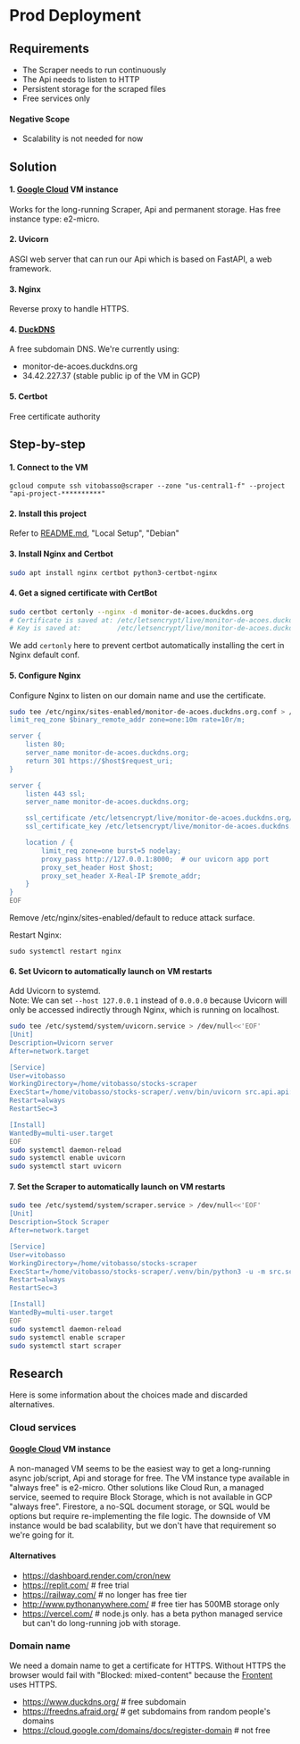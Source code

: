 # Prod Deployment

## Requirements

- The Scraper needs to run continuously
- The Api needs to listen to HTTP
- Persistent storage for the scraped files
- Free services only

#### Negative Scope

- Scalability is not needed for now

## Solution

#### 1. [Google Cloud](https://cloud.google.com) VM instance

Works for the long-running Scraper, Api and permanent storage.
Has free instance type: e2-micro.

#### 2. Uvicorn

ASGI web server that can run our Api which is based on FastAPI, a web framework.

#### 3. Nginx

Reverse proxy to handle HTTPS.

#### 4. [DuckDNS](https://www.duckdns.org/)

A free subdomain DNS.
We're currently using:

- monitor-de-acoes.duckdns.org
- 34.42.227.37 (stable public ip of the VM in GCP)

#### 5. Certbot

Free certificate authority

## Step-by-step

#### 1. Connect to the VM

```
gcloud compute ssh vitobasso@scraper --zone "us-central1-f" --project "api-project-**********"
```

#### 2. Install this project

Refer to [README.md](../README.md), "Local Setup", "Debian"

#### 3. Install Nginx and Certbot

```bash
sudo apt install nginx certbot python3-certbot-nginx
```

#### 4. Get a signed certificate with CertBot

```bash
sudo certbot certonly --nginx -d monitor-de-acoes.duckdns.org
# Certificate is saved at: /etc/letsencrypt/live/monitor-de-acoes.duckdns.org/fullchain.pem
# Key is saved at:         /etc/letsencrypt/live/monitor-de-acoes.duckdns.org/privkey.pem
```

We add `certonly` here to prevent certbot automatically installing the cert in Nginx default conf.

#### 5. Configure Nginx

Configure Nginx to listen on our domain name and use the certificate.

```bash
sudo tee /etc/nginx/sites-enabled/monitor-de-acoes.duckdns.org.conf > /dev/null <<'EOF'
limit_req_zone $binary_remote_addr zone=one:10m rate=10r/m;

server {
    listen 80;
    server_name monitor-de-acoes.duckdns.org;
    return 301 https://$host$request_uri;
}

server {
    listen 443 ssl;
    server_name monitor-de-acoes.duckdns.org;

    ssl_certificate /etc/letsencrypt/live/monitor-de-acoes.duckdns.org/fullchain.pem;
    ssl_certificate_key /etc/letsencrypt/live/monitor-de-acoes.duckdns.org/privkey.pem;

    location / {
        limit_req zone=one burst=5 nodelay;
        proxy_pass http://127.0.0.1:8000;  # our uvicorn app port
        proxy_set_header Host $host;
        proxy_set_header X-Real-IP $remote_addr;
    }
}
EOF
```

Remove /etc/nginx/sites-enabled/default to reduce attack surface.

Restart Nginx:

```
sudo systemctl restart nginx
```

#### 6. Set Uvicorn to automatically launch on VM restarts

Add Uvicorn to systemd.  
Note: We can set `--host 127.0.0.1` instead of `0.0.0.0` because Uvicorn will only be accessed indirectly through Nginx,
which is running on localhost.

```bash
sudo tee /etc/systemd/system/uvicorn.service > /dev/null<<'EOF'
[Unit]
Description=Uvicorn server
After=network.target

[Service]
User=vitobasso
WorkingDirectory=/home/vitobasso/stocks-scraper
ExecStart=/home/vitobasso/stocks-scraper/.venv/bin/uvicorn src.api.api:app --host 127.0.0.1 --port 8000
Restart=always
RestartSec=3

[Install]
WantedBy=multi-user.target
EOF
sudo systemctl daemon-reload
sudo systemctl enable uvicorn
sudo systemctl start uvicorn
```

#### 7. Set the Scraper to automatically launch on VM restarts

```bash
sudo tee /etc/systemd/system/scraper.service > /dev/null<<'EOF'
[Unit]
Description=Stock Scraper
After=network.target

[Service]
User=vitobasso
WorkingDirectory=/home/vitobasso/stocks-scraper
ExecStart=/home/vitobasso/stocks-scraper/.venv/bin/python3 -u -m src.scraper.scraper
Restart=always
RestartSec=3

[Install]
WantedBy=multi-user.target
EOF
sudo systemctl daemon-reload
sudo systemctl enable scraper
sudo systemctl start scraper
```

## Research

Here is some information about the choices made and discarded alternatives.

### Cloud services

#### [Google Cloud](https://cloud.google.com) VM instance

A non-managed VM seems to be the easiest way to get a long-running async job/script, Api and storage for free.
The VM instance type available in "always free" is e2-micro.
Other solutions like Cloud Run, a managed service, seemed to require Block Storage, which is not available in GCP
"always free".
Firestore, a no-SQL document storage, or SQL would be options but require re-implementing the file logic.
The downside of VM instance would be bad scalability, but we don't have that requirement so we're going for it.

#### Alternatives

- https://dashboard.render.com/cron/new
- https://replit.com/ # free trial
- https://railway.com/ # no longer has free tier
- http://www.pythonanywhere.com/ # free tier has 500MB storage only
- https://vercel.com/ # node.js only. has a beta python managed service but can't do long-running job with storage.

### Domain name

We need a domain name to get a certificate for HTTPS.
Without HTTPS the browser would fail with "Blocked: mixed-content" because
the [Frontent](https://github.com/vitobasso/stocks-dashboard-web) uses HTTPS.

- https://www.duckdns.org/ # free subdomain
- https://freedns.afraid.org/ # get subdomains from random people's domains
- https://cloud.google.com/domains/docs/register-domain # not free